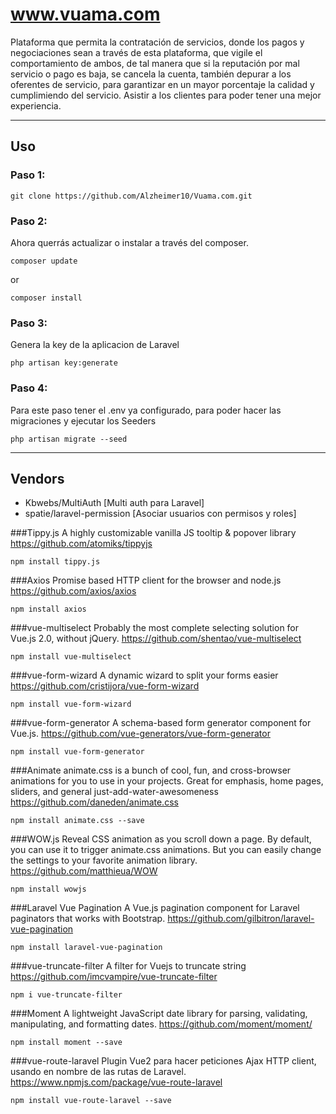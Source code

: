 # www.vuama.com
Plataforma que permita la contratación de servicios, donde los pagos y negociaciones sean a través de esta plataforma, que vigile el comportamiento de ambos, de tal manera que si la reputación por mal servicio o pago es baja, se cancela la cuenta, también depurar a los oferentes de servicio, para garantizar en un mayor porcentaje la calidad y cumplimiendo del servicio. Asistir a los clientes para poder tener una mejor experiencia.

---
## Uso

### Paso 1:
```
git clone https://github.com/Alzheimer10/Vuama.com.git
```
### Paso 2:
Ahora querrás actualizar o instalar a través del composer.
```
composer update
```
or
```
composer install
```
### Paso 3:
Genera la key de la aplicacion de Laravel
```
php artisan key:generate
```
### Paso 4:
Para este paso tener el .env ya configurado, para poder hacer las migraciones y ejecutar los Seeders
```
php artisan migrate --seed
```

---
## Vendors
- Kbwebs/MultiAuth [Multi auth para Laravel]
- spatie/laravel-permission [Asociar usuarios con permisos y roles]


###Tippy.js
A highly customizable vanilla JS tooltip & popover library
https://github.com/atomiks/tippyjs
```
npm install tippy.js
```

###Axios
Promise based HTTP client for the browser and node.js
https://github.com/axios/axios
```
npm install axios
```

###vue-multiselect
Probably the most complete selecting solution for Vue.js 2.0, without jQuery.
https://github.com/shentao/vue-multiselect
```
npm install vue-multiselect
```

###vue-form-wizard
A dynamic wizard to split your forms easier
https://github.com/cristijora/vue-form-wizard
```
npm install vue-form-wizard
```

###vue-form-generator
A schema-based form generator component for Vue.js.
https://github.com/vue-generators/vue-form-generator
```
npm install vue-form-generator
```

###Animate
animate.css is a bunch of cool, fun, and cross-browser animations for you to use in your projects. Great for emphasis, home pages, sliders, and general just-add-water-awesomeness
https://github.com/daneden/animate.css
```
npm install animate.css --save
```

###WOW.js
Reveal CSS animation as you scroll down a page. By default, you can use it to trigger animate.css animations. But you can easily change the settings to your favorite animation library.
https://github.com/matthieua/WOW
```
npm install wowjs
```

###Laravel Vue Pagination
A Vue.js pagination component for Laravel paginators that works with Bootstrap.
https://github.com/gilbitron/laravel-vue-pagination
```
npm install laravel-vue-pagination
```

###vue-truncate-filter
A filter for Vuejs to truncate string
https://github.com/imcvampire/vue-truncate-filter
```
npm i vue-truncate-filter
```

###Moment
A lightweight JavaScript date library for parsing, validating, manipulating, and formatting dates.
https://github.com/moment/moment/
```
npm install moment --save
```
###vue-route-laravel
Plugin Vue2 para hacer peticiones Ajax HTTP client, usando en nombre de las rutas de Laravel.
https://www.npmjs.com/package/vue-route-laravel
```
npm install vue-route-laravel --save
```